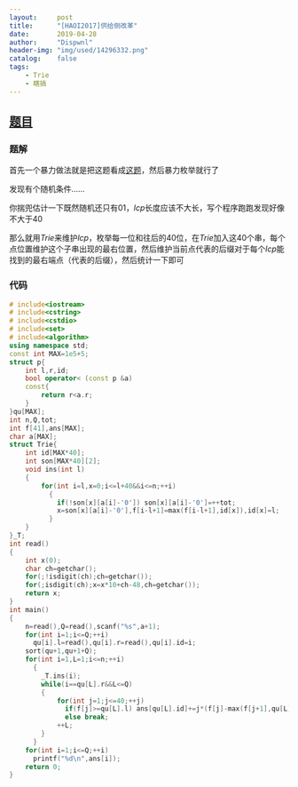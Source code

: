 ```yaml
---
layout:		post
title:		"[HAOI2017]供给侧改革"
date:		2019-04-28
author:		"Dispwnl"
header-img:	"img/used/14296332.png"
catalog:	false
tags:
    - Trie
    - 瞎搞
---
```


## [题目](https://www.luogu.org/problemnew/show/P3732)

### 题解

首先一个暴力做法就是把这题看成[这题]([https://a-failure.github.io/2019/01/12/LOJ6041-%E4%BA%8B%E6%83%85%E7%9A%84%E7%9B%B8%E4%BC%BC%E5%BA%A6/](https://a-failure.github.io/2019/01/12/LOJ6041-事情的相似度/))，然后暴力枚举就行了

发现有个随机条件……

你揣兜估计一下既然随机还只有$01$，$lcp$长度应该不大长，写个程序跑跑发现好像不大于$40$

那么就用$Trie$来维护$lcp$，枚举每一位和往后的$40$位，在$Trie$加入这$40$个串，每个点位置维护这个子串出现的最右位置，然后维护当前点代表的后缀对于每个$lcp$能找到的最右端点（代表的后缀），然后统计一下即可

### 代码

```c++
# include<iostream>
# include<cstring>
# include<cstdio>
# include<set>
# include<algorithm>
using namespace std;
const int MAX=1e5+5;
struct p{
	int l,r,id;
	bool operator< (const p &a)
	const{
		return r<a.r;
	}
}qu[MAX];
int n,Q,tot;
int f[41],ans[MAX];
char a[MAX];
struct Trie{
	int id[MAX*40];
	int son[MAX*40][2];
	void ins(int l)
	{
		for(int i=l,x=0;i<=l+40&&i<=n;++i)
		  {
		  	if(!son[x][a[i]-'0']) son[x][a[i]-'0']=++tot;
		  	x=son[x][a[i]-'0'],f[i-l+1]=max(f[i-l+1],id[x]),id[x]=l;
		  }
	}
}_T;
int read()
{
	int x(0);
	char ch=getchar();
	for(;!isdigit(ch);ch=getchar());
	for(;isdigit(ch);x=x*10+ch-48,ch=getchar());
	return x;
}
int main()
{
	n=read(),Q=read(),scanf("%s",a+1);
	for(int i=1;i<=Q;++i)
	  qu[i].l=read(),qu[i].r=read(),qu[i].id=i;
	sort(qu+1,qu+1+Q);
	for(int i=1,L=1;i<=n;++i)
	  {
	  	_T.ins(i);
	  	while(i==qu[L].r&&L<=Q)
	  	{
	  		for(int j=1;j<=40;++j)
	  		  if(f[j]>=qu[L].l) ans[qu[L].id]+=j*(f[j]-max(f[j+1],qu[L].l-1));
	  		  else break;
	  		++L;
		}
	  }
	for(int i=1;i<=Q;++i)
	  printf("%d\n",ans[i]);
	return 0;
}
```



